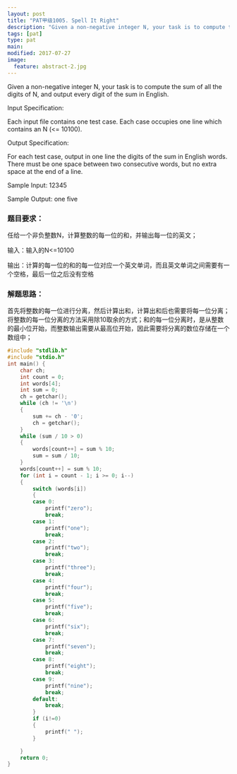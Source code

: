 ```yaml
---
layout: post
title: "PAT甲级1005. Spell It Right"
description: "Given a non-negative integer N, your task is to compute the sum of all the digits of N, and output every digit of the sum in English."
tags: [pat]
type: pat
main: 
modified: 2017-07-27
image:
  feature: abstract-2.jpg
---
```


Given a non-negative integer N, your task is to compute the sum of all the digits of N, and output every digit of the sum in English.

Input Specification:

Each input file contains one test case. Each case occupies one line which contains an N (<= 10100).

Output Specification:

For each test case, output in one line the digits of the sum in English words. There must be one space between two consecutive words, but no extra space at the end of a line.

Sample Input:
12345

Sample Output:
one five

### 题目要求：

任给一个非负整数N，计算整数的每一位的和，并输出每一位的英文；

输入：输入的N<=10100

输出：计算的每一位的和的每一位对应一个英文单词，而且英文单词之间需要有一个空格，最后一位之后没有空格

### 解题思路：

首先将整数的每一位进行分离，然后计算出和，计算出和后也需要将每一位分离；将整数的每一位分离的方法采用除10取余的方式；和的每一位分离时，是从整数的最小位开始，而整数输出需要从最高位开始，因此需要将分离的数位存储在一个数组中；


```c
#include "stdlib.h"
#include "stdio.h"
int main() {
	char ch;
	int count = 0;
	int words[4];
	int sum = 0;
	ch = getchar();
	while (ch != '\n')
	{
		sum += ch - '0';
		ch = getchar();
	}
	while (sum / 10 > 0)
	{
		words[count++] = sum % 10;
		sum = sum / 10;
	}
	words[count++] = sum % 10;
	for (int i = count - 1; i >= 0; i--)
	{
		switch (words[i])
		{
		case 0:
			printf("zero");
			break;
		case 1:
			printf("one");
			break;
		case 2:
			printf("two");
			break;
		case 3:
			printf("three");
			break;
		case 4:
			printf("four");
			break;
		case 5:
			printf("five");
			break;
		case 6:
			printf("six");
			break;
		case 7:
			printf("seven");
			break;
		case 8:
			printf("eight");
			break;
		case 9:
			printf("nine");
			break;
		default:
			break;
		}
		if (i!=0)
		{
			printf(" ");
		}

	}
	return 0;
}

```